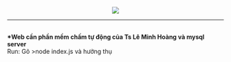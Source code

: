 <p align="center"><img src="https://i.imgur.com/kZo4bp0.png"></p>
<hr><br>
<b>*Web cần phần mềm chấm tự động của Ts Lê Minh Hoàng và mysql server</b><br>
Run: Gõ >node index.js và hưởng thụ
